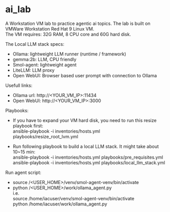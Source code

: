 # ai_lab
A Workstation VM lab to practice agentic ai topics. The lab is built on VMWare Workstation Red Hat 9 Linux VM. </br>
The VM requires: 32G RAM, 8 CPU core and 60G hard disk. </br>

The Local LLM stack specs: </br>
- Ollama: lightweight LLM runner (runtime / framework) </br>
- gemma:2b: LLM, CPU friendly </br>
- Smol-agent: lightweight agent </br>
- LiteLLM: LLM proxy </br>
- Open WebUI: Browser based user prompt with connection to Ollama </br>

Usefull links: </br>
- Ollama url: http://<YOUR_VM_IP>:11434 </br>
- Open WebUI: http://<YOUR_VM_IP>:3000 </br>

Playbooks: </br>
- If you have to expand your VM hard disk, you need to run this resize playbook first: </br>
ansible-playbook -i inventories/hosts.yml playbooks/resize_root_lvm.yml </br>

- Run following playbook to build a local LLM stack. It might take about 10~15 min: </br>
ansible-playbook -i inventories/hosts.yml playbooks/pre_requisites.yml </br>
ansible-playbook -i inventories/hosts.yml playbooks/local_llm_stack.yml </br>

Run agent script: </br>
- source /<USER_HOME>/venv/smol-agent-venv/bin/activate </br>
- python /<USER_HOME>/work/ollama_agent.py </br>
i.e. </br>
source /home/iacuser/venv/smol-agent-venv/bin/activate </br>
python /home/iacuser/work/ollama_agent.py </br>
